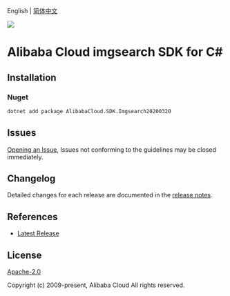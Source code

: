 English | [简体中文](README-CN.md)

![](https://aliyunsdk-pages.alicdn.com/icons/AlibabaCloud.svg)

# Alibaba Cloud imgsearch SDK for C#

## Installation

### Nuget

```bash
dotnet add package AlibabaCloud.SDK.Imgsearch20200320
```

## Issues

[Opening an Issue](https://github.com/aliyun/alibabacloud-csharp-sdk/issues/new), Issues not conforming to the guidelines may be closed immediately.

## Changelog

Detailed changes for each release are documented in the [release notes](./ChangeLog.md).

## References

* [Latest Release](https://github.com/aliyun/alibabacloud-csharp-sdk/)

## License

[Apache-2.0](http://www.apache.org/licenses/LICENSE-2.0)

Copyright (c) 2009-present, Alibaba Cloud All rights reserved.

